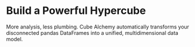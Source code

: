 # Build a Powerful Hypercube

More analysis, less plumbing. Cube Alchemy automatically transforms your disconnected pandas DataFrames into a unified, multidimensional data model.